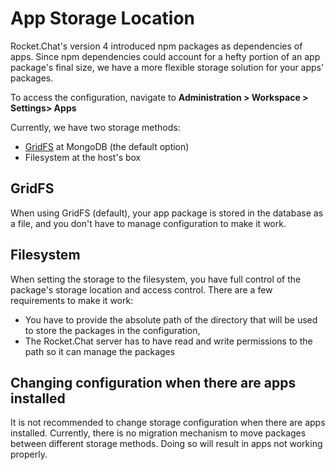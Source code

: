 # App Storage Location

Rocket.Chat's version 4 introduced npm packages as dependencies of apps. Since npm dependencies could account for a hefty portion of an app package's final size, we have a more flexible storage solution for your apps' packages.&#x20;

To access the configuration, navigate to **Administration > Workspace > Settings> Apps**

Currently, we have two storage methods:

* [GridFS](https://docs.mongodb.com/manual/core/gridfs/) at MongoDB (the default option)
* Filesystem at the host's box

## GridFS&#x20;

When using GridFS (default), your app package is stored in the database as a file, and you don't have to manage configuration to make it work.&#x20;

## Filesystem

When setting the storage to the filesystem, you have full control of the package's storage location and access control. There are a few requirements to make it work:

* You have to provide the absolute path of the directory that will be used to store the packages in the configuration,
* The Rocket.Chat server has to have read and write permissions to the path so it can manage the packages

## Changing configuration when there are apps installed

It is not recommended to change storage configuration when there are apps installed. Currently, there is no migration mechanism to move packages between different storage methods. Doing so will result in apps not working properly.
